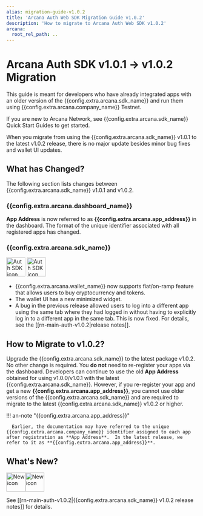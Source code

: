 ```yaml
---
alias: migration-guide-v1.0.2
title: 'Arcana Auth Web SDK Migration Guide v1.0.2'
description: 'How to migrate to Arcana Auth Web SDK v1.0.2'
arcana:
  root_rel_path: ..
---
```


# Arcana Auth SDK v1.0.1 -> v1.0.2 Migration

This guide is meant for developers who have already integrated apps with an older version of the {{config.extra.arcana.sdk_name}} and run them using {{config.extra.arcana.company_name}} Testnet. 

If you are new to Arcana Network, see {{config.extra.arcana.sdk_name}} Quick Start Guides to get started.

When you migrate from using the {{config.extra.arcana.sdk_name}}  v1.0.1 to the latest v1.0.2 release, there is no major update besides minor bug fixes and wallet UI updates.

## What has Changed?

The following section lists changes between {{config.extra.arcana.sdk_name}} v1.0.1 and v1.0.2. 

### {{config.extra.arcana.dashboard_name}} 

**App Address** is now referred to as **{{config.extra.arcana.app_address}}** in the dashboard. The format of the unique identifier associated with all registered apps has changed. 

### {{config.extra.arcana.sdk_name}} 

<img src="{{config.extra.arcana.img_dir}}/icons/i_an_authsdk_light.{{config.extra.arcana.img_png}}#only-light" alt="Auth SDK icon" width="50" />
<img src="{{config.extra.arcana.img_dir}}/icons/i_an_authsdk_dark.{{config.extra.arcana.img_png}}#only-dark" alt="Auth SDK icon" width="50" />

* {{config.extra.arcana.wallet_name}}  now supports fiat/on-ramp feature that allows users to buy cryptocurrency and tokens.
* The wallet UI has a new minimized widget.
* A bug in the previous release allowed users to log into a different app using the same tab where they had logged in without having to explicitly log in to a different app in the same tab. This is now fixed. For details, see the [[rn-main-auth-v1.0.2|release notes]].

## How to Migrate to v1.0.2?

Upgrade the {{config.extra.arcana.sdk_name}} to the latest package v1.0.2. No other change is required. You **do not** need to re-register your apps via the dashboard. Developers can continue to use the old **App Address** obtained for using v1.0.0/v1.0.1 with the latest {{config.extra.arcana.sdk_name}}.  However, if you re-register your app and get a new **{{config.extra.arcana.app_address}}**, you cannot use older versions of the {{config.extra.arcana.sdk_name}}  and are required to migrate to the latest {{config.extra.arcana.sdk_name}} v1.0.2 or higher.

!!! an-note "{{config.extra.arcana.app_address}}"

      Earlier, the documentation may have referred to the unique {{config.extra.arcana.company_name}} identifier assigned to each app after registration as **App Address**.  In the latest release, we refer to it as **{{config.extra.arcana.app_address}}**. 

## What's New?

<img src="{{config.extra.arcana.img_dir}}/icon_new_light.{{config.extra.arcana.img_png}}#only-light" alt="New icon" width="50" /><img src="{{config.extra.arcana.img_dir}}/icon_new_dark.{{config.extra.arcana.img_png}}#only-dark" alt="New icon" width="50" />

See [[rn-main-auth-v1.0.2|{{config.extra.arcana.sdk_name}} v1.0.2 release notes]] for details.
